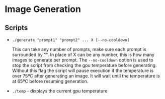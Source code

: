 # Image Generation

## Scripts

 * `./generate "prompt1" "prompt2" ... X [--no-cooldown] `

    This can take any number of prompts, make sure each prompt is surrounded by "".  In place of X can be any number, this is how many images to generate per prompt. The `--no-cooldown` option is used to stop the script from checking the gpu temperature before generating. Without this flag the script will pause execution if the temperature is over 75ºC after generating an image. It will wait until the temperature is at 65ºC before resuming generation.

* `./temp` - displays the current gpu temperature